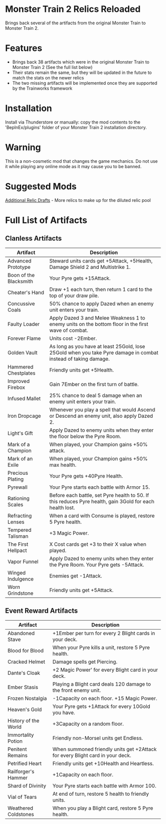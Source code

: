 # Monster Train 2 Relics Reloaded

Brings back several of the artifacts from the original Monster Train to Monster Train 2.

# Features

- Brings back 38 artifacts which were in the original Monster Train to Monster Train 2 (See the full list below)
- Their stats remain the same, but they will be updated in the future to match the stats on the newer relics
- The two missing artifacts will be implemented once they are supported by the Trainworks framework

# Installation

Install via Thunderstore or manually: copy the mod contents to the 'BepInEx/plugins' folder of your Monster Train 2 installation directory.

# Warning

This is a non-cosmetic mod that changes the game mechanics. Do not use it while playing any online mode as it may cause you to be banned.

# Suggested Mods

[Additional Relic Drafts](https://thunderstore.io/c/monster-train-2/p/GravitonGamer/MT2AdditionalRelicDrafts/) - More relics to make up for the diluted relic pool

# Full List of Artifacts

## Clanless Artifacts
| Artifact               | Description                                                                                                    |
| ---------------------- | -------------------------------------------------------------------------------------------------------------- |
| Advanced Prototype     | Steward units cards get +5Attack, +5Health, Damage Shield 2 and Multistrike 1.                                 |
| Boon of the Blacksmith | Your Pyre gets +15Attack.                                                                                      |
| Cheater's Hand         | Draw +1 each turn, then return 1 card to the top of your draw pile.                                            |
| Concussive Coals       | 50% chance to apply Dazed when an enemy unit enters your train.                                                |
| Faulty Loader          | Apply Dazed 3 and Melee Weakness 1 to enemy units on the bottom floor in the first wave of combat.             |
| Forever Flame          | Units cost -2Ember.                                                                                            |
| Golden Vault           | As long as you have at least 25Gold, lose 25Gold when you take Pyre damage in combat instead of taking damage. |
| Hammered Chestplates   | Friendly units get +5Health.                                                                                   |
| Improved Firebox       | Gain 7Ember on the first turn of battle.                                                                       |
| Infused Mallet         | 25% chance to deal 5 damage when an enemy unit enters your train.                                              |
| Iron Dropcage          | Whenever you play a spell that would Ascend or Descend an enemy unit, also apply Dazed 2.                      |
| Light's Gift           | Apply Dazed to enemy units when they enter the floor below the Pyre Room.                                      |
| Mark of a Champion     | When played, your Champion gains +50% attack.                                                                  |
| Mark of an Exile       | When played, your Champion gains +50% max health.                                                              |
| Precious Plating       | Your Pyre gets +40Pyre Health.                                                                                 |
| Pyrewall               | Your Pyre starts each battle with Armor 15.                                                                    |
| Rationing Scales       | Before each battle, set Pyre health to 50. If this reduces Pyre health, gain 3Gold for each health lost.       |
| Refracting Lenses      | When a card with Consume is played, restore 5 Pyre health.                                                     |
| Tempered Talisman      | +3 Magic Power.                                                                                                |
| The First Hellpact     | X Cost cards get +3 to their X value when played.                                                              |
| Vapor Funnel           | Apply Dazed to enemy units when they enter the Pyre Room. Your Pyre gets -5Attack.                             |
| Winged Indulgence      | Enemies get -1Attack.                                                                                          |
| Worn Grindstone        | Friendly units get +5Attack.                                                                                   |

## Event Reward Artifacts
| Artifact             | Description                                                                   |
| -------------------- | ----------------------------------------------------------------------------- |
| Abandoned Stave      | +1Ember per turn for every 2 Blight cards in your deck.                       |
| Blood for Blood      | When your Pyre kills a unit, restore 5 Pyre health.                           |
| Cracked Helmet       | Damage spells get Piercing.                                                   |
| Dante's Cloak        | +2 Magic Power' for every Blight card in your deck.                           |
| Ember Stasis         | Playing a Blight card deals 120 damage to the front enemy unit.               |
| Frozen Nostalgia     | \-1Capacity on each floor. +15 Magic Power.                                   |
| Heaven's Gold        | Your Pyre gets +1Attack for every 10Gold you have.                            |
| History of the World | +3Capacity on a random floor.                                                 |
| Immortality Potion   | Friendly non-Morsel units get Endless.                                        |
| Penitent Remains     | When summoned friendly units get +2Attack for every Blight card in your deck. |
| Petrified Heart      | Friendly units get +10Health and Heartless.                                   |
| Railforger's Hammer  | +1Capacity on each floor.                                                     |
| Shard of Divinity    | Your Pyre starts each battle with Armor 100.                                  |
| Vial of Tears        | At end of turn, restore 5 health to friendly units.                           |
| Weathered Coldstones | When you play a Blight card, restore 5 Pyre health.                           |
